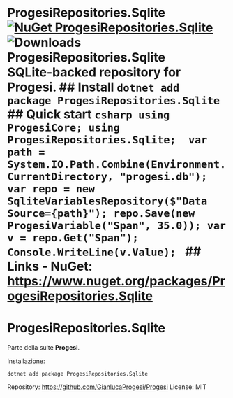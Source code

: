 # ProgesiRepositories.Sqlite  [![NuGet ProgesiRepositories.Sqlite](https://img.shields.io/nuget/v/ProgesiRepositories.Sqlite.svg)](https://www.nuget.org/packages/ProgesiRepositories.Sqlite) ![Downloads ProgesiRepositories.Sqlite](https://img.shields.io/nuget/dt/ProgesiRepositories.Sqlite)   <!-- PROGESI:BODY:START --> SQLite-backed repository for Progesi.  ## Install `dotnet add package ProgesiRepositories.Sqlite`  ## Quick start ```csharp using ProgesiCore; using ProgesiRepositories.Sqlite;  var path = System.IO.Path.Combine(Environment.CurrentDirectory, "progesi.db"); var repo = new SqliteVariablesRepository($"Data Source={path}"); repo.Save(new ProgesiVariable("Span", 35.0)); var v = repo.Get("Span"); Console.WriteLine(v.Value); ```  ## Links - NuGet: https://www.nuget.org/packages/ProgesiRepositories.Sqlite <!-- PROGESI:BODY:END -->

# ProgesiRepositories.Sqlite

Parte della suite **Progesi**.

Installazione:

    dotnet add package ProgesiRepositories.Sqlite

Repository: https://github.com/GianlucaProgesi/Progesi
License: MIT

